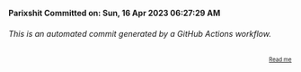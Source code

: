 **Parixshit Committed on: Sun, 16 Apr 2023 06:27:29 AM** <!-- a0f4459a-5312-447e-bf49-68f63704561d -->

###### This is an automated commit generated by a GitHub Actions workflow.

<div align="right"><sub><sup><a href="https://github.com/Parixshit/AutoCommit.git">Read me</a></sup></sub></div>
